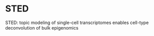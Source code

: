 # STED
STED: topic modeling of single-cell transcriptomes enables cell-type  deconvolution of bulk epigenomics
